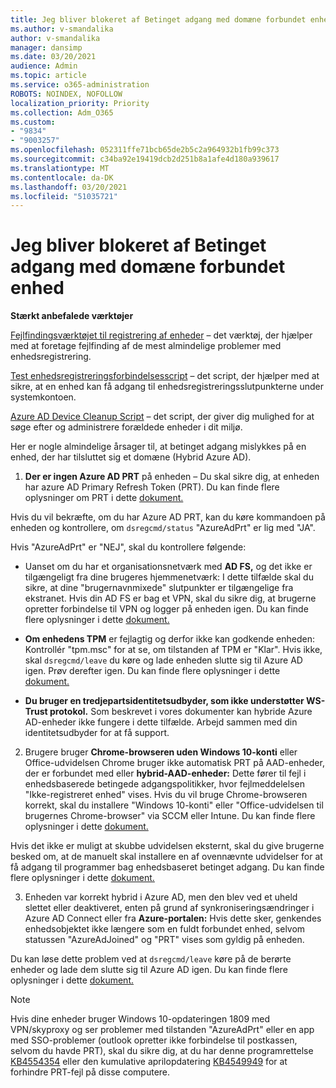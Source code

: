 ```yaml
---
title: Jeg bliver blokeret af Betinget adgang med domæne forbundet enhed
ms.author: v-smandalika
author: v-smandalika
manager: dansimp
ms.date: 03/20/2021
audience: Admin
ms.topic: article
ms.service: o365-administration
ROBOTS: NOINDEX, NOFOLLOW
localization_priority: Priority
ms.collection: Adm_O365
ms.custom:
- "9834"
- "9003257"
ms.openlocfilehash: 052311ffe71bcb65de2b5c2a964932b1fb99c373
ms.sourcegitcommit: c34ba92e19419dcb2d251b8a1afe4d180a939617
ms.translationtype: MT
ms.contentlocale: da-DK
ms.lasthandoff: 03/20/2021
ms.locfileid: "51035721"
---
```

# <a name="im-getting-blocked-by-conditional-access-with-domain-joined-device"></a>Jeg bliver blokeret af Betinget adgang med domæne forbundet enhed

**Stærkt anbefalede værktøjer**

[Fejlfindingsværktøjet til registrering af enheder](https://docs.microsoft.com/samples/azure-samples/dsregtool/dsregtool/) – det værktøj, der hjælper med at foretage fejlfinding af de mest almindelige problemer med enhedsregistrering.

[Test enhedsregistreringsforbindelsesscript](https://docs.microsoft.com/samples/azure-samples/testdeviceregconnectivity/testdeviceregconnectivity/) – det script, der hjælper med at sikre, at en enhed kan få adgang til enhedsregistreringsslutpunkterne under systemkontoen.

[Azure AD Device Cleanup Script](https://github.com/mzmaili/AzureADDeviceCleanup) – det script, der giver dig mulighed for at søge efter og administrere forældede enheder i dit miljø.

Her er nogle almindelige årsager til, at betinget adgang mislykkes på en enhed, der har tilsluttet sig et domæne (Hybrid Azure AD).

1. **Der er ingen Azure AD PRT** på enheden – Du skal sikre dig, at enheden har azure AD Primary Refresh Token (PRT). Du kan finde flere oplysninger om PRT i dette [dokument.](https://docs.microsoft.com/azure/active-directory/devices/concept-primary-refresh-token)

Hvis du vil bekræfte, om du har Azure AD PRT, kan du køre kommandoen på enheden og kontrollere, om `dsregcmd/status` "AzureAdPrt" er lig med "JA".

Hvis "AzureAdPrt" er "NEJ", skal du kontrollere følgende:

- Uanset om du har et organisationsnetværk med **AD FS,** og det ikke er tilgængeligt fra dine brugeres hjemmenetværk: I dette tilfælde skal du sikre, at dine "brugernavnmixede" slutpunkter er tilgængelige fra ekstranet. Hvis din AD FS er bag et VPN, skal du sikre dig, at brugerne opretter forbindelse til VPN og logger på enheden igen. Du kan finde flere oplysninger i dette [dokument.](https://docs.microsoft.com/azure/active-directory/devices/hybrid-azuread-join-federated-domains)

- **Om enhedens TPM** er fejlagtig og derfor ikke kan godkende enheden: Kontrollér "tpm.msc" for at se, om tilstanden af TPM er "Klar". Hvis ikke, skal `dsregcmd/leave` du køre og lade enheden slutte sig til Azure AD igen. Prøv derefter igen. Du kan finde flere oplysninger i dette [dokument.](https://docs.microsoft.com/azure/active-directory/devices/troubleshoot-device-dsregcmd#sso-state)

- **Du bruger en tredjepartsidentitetsudbyder, som ikke understøtter WS-Trust protokol.** Som beskrevet i vores dokumenter kan hybride Azure AD-enheder ikke fungere i dette tilfælde. Arbejd sammen med din identitetsudbyder for at få support.

2. Brugere bruger **Chrome-browseren uden Windows 10-konti** eller Office-udvidelsen Chrome bruger ikke automatisk PRT på AAD-enheder, der er forbundet med eller **hybrid-AAD-enheder:** Dette fører til fejl i enhedsbaserede betingede adgangspolitikker, hvor fejlmeddelelsen "Ikke-registreret enhed" vises. Hvis du vil bruge Chrome-browseren korrekt, skal du installere "Windows 10-konti" eller "Office-udvidelsen til brugernes Chrome-browser" via SCCM eller Intune. Du kan finde flere oplysninger i dette [dokument.](https://docs.microsoft.com/azure/active-directory/conditional-access/concept-conditional-access-conditions#chrome-support)

Hvis det ikke er muligt at skubbe udvidelsen eksternt, skal du give brugerne besked om, at de manuelt skal installere en af ovennævnte udvidelser for at få adgang til programmer bag enhedsbaseret betinget adgang. Du kan finde flere oplysninger i dette [dokument.](https://docs.microsoft.com/azure/active-directory/conditional-access/require-managed-devices#prerequisites)

3. Enheden var korrekt hybrid i Azure AD, men den blev ved et uheld slettet eller deaktiveret, enten på grund af synkroniseringsændringer i Azure AD Connect eller fra **Azure-portalen:** Hvis dette sker, genkendes enhedsobjektet ikke længere som en fuldt forbundet enhed, selvom statussen "AzureAdJoined" og "PRT" vises som gyldig på enheden.

Du kan løse dette problem ved at `dsregcmd/leave` køre på de berørte enheder og lade dem slutte sig til Azure AD igen. Du kan finde flere oplysninger i dette [dokument.](https://docs.microsoft.com/azure/active-directory/devices/faq#q-why-do-my-users-see-an-error-message-saying-your-organization-has-deleted-the-device-or-your-organization-has-disabled-the-device-on-their-windows-10-devices)

> [!NOTE]
> Hvis dine enheder bruger Windows 10-opdateringen 1809 med VPN/skyproxy og ser problemer med tilstanden "AzureAdPrt" eller en app med SSO-problemer (outlook opretter ikke forbindelse til postkassen, selvom du havde PRT), skal du sikre dig, at du har denne programrettelse [KB4554354](https://support.microsoft.com/topic/march-30-2020-kb4554354-os-build-17763-1132-deaba49b-4b29-55b9-caee-3e2d87dd75a2) eller den kumulative aprilopdatering [KB4549949](https://support.microsoft.com/topic/april-14-2020-kb4549949-os-build-17763-1158-76d9a3af-b20b-8996-bd4d-7b50c505fda6) for at forhindre PRT-fejl på disse computere.

















